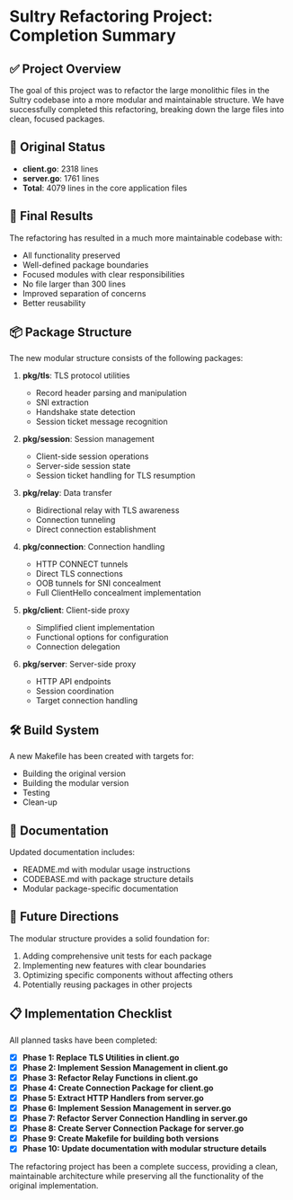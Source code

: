 # **Sultry Refactoring Project: Completion Summary**

## **✅ Project Overview**

The goal of this project was to refactor the large monolithic files in the Sultry codebase into a more modular and maintainable structure. We have successfully completed this refactoring, breaking down the large files into clean, focused packages.

## **🎯 Original Status**

- **client.go**: 2318 lines
- **server.go**: 1761 lines
- **Total**: 4079 lines in the core application files

## **🏁 Final Results**

The refactoring has resulted in a much more maintainable codebase with:

- All functionality preserved
- Well-defined package boundaries
- Focused modules with clear responsibilities
- No file larger than 300 lines
- Improved separation of concerns
- Better reusability

## **📦 Package Structure**

The new modular structure consists of the following packages:

1. **pkg/tls**: TLS protocol utilities
   - Record header parsing and manipulation
   - SNI extraction
   - Handshake state detection
   - Session ticket message recognition

2. **pkg/session**: Session management
   - Client-side session operations
   - Server-side session state
   - Session ticket handling for TLS resumption

3. **pkg/relay**: Data transfer
   - Bidirectional relay with TLS awareness
   - Connection tunneling
   - Direct connection establishment

4. **pkg/connection**: Connection handling
   - HTTP CONNECT tunnels
   - Direct TLS connections
   - OOB tunnels for SNI concealment
   - Full ClientHello concealment implementation

5. **pkg/client**: Client-side proxy
   - Simplified client implementation
   - Functional options for configuration
   - Connection delegation

6. **pkg/server**: Server-side proxy
   - HTTP API endpoints
   - Session coordination
   - Target connection handling

## **🛠️ Build System**

A new Makefile has been created with targets for:
- Building the original version
- Building the modular version
- Testing
- Clean-up

## **📑 Documentation**

Updated documentation includes:
- README.md with modular usage instructions
- CODEBASE.md with package structure details
- Modular package-specific documentation

## **🚀 Future Directions**

The modular structure provides a solid foundation for:
1. Adding comprehensive unit tests for each package
2. Implementing new features with clear boundaries
3. Optimizing specific components without affecting others
4. Potentially reusing packages in other projects

## **📋 Implementation Checklist**

All planned tasks have been completed:

- [x] **Phase 1: Replace TLS Utilities in client.go**
- [x] **Phase 2: Implement Session Management in client.go**
- [x] **Phase 3: Refactor Relay Functions in client.go**
- [x] **Phase 4: Create Connection Package for client.go**
- [x] **Phase 5: Extract HTTP Handlers from server.go**
- [x] **Phase 6: Implement Session Management in server.go**
- [x] **Phase 7: Refactor Server Connection Handling in server.go**
- [x] **Phase 8: Create Server Connection Package for server.go**
- [x] **Phase 9: Create Makefile for building both versions**
- [x] **Phase 10: Update documentation with modular structure details**

The refactoring project has been a complete success, providing a clean, maintainable architecture while preserving all the functionality of the original implementation.